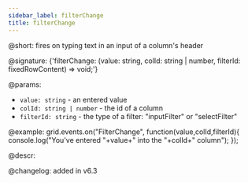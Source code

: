 ```yaml
---
sidebar_label: filterChange
title: filterChange
---          
```


@short: fires on typing text in an input of a column's header

@signature: {'filterChange: (value: string, colId: string | number, filterId: fixedRowContent) => void;'}

@params:
- `value: string` - an entered value
- `colId: string | number` - the id of a column
- `filterId: string` - the type of a filter: "inputFilter" or "selectFilter"

@example:
grid.events.on("FilterChange", function(value,colId,filterId){
    console.log("You've entered "+value+" into the "+colId+" column");
});

@descr:

@changelog: added in v6.3
